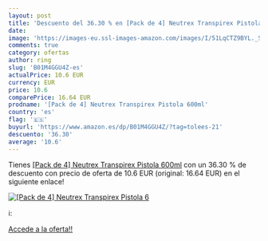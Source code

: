 ```yaml
---
layout: post
title: 'Descuento del 36.30 % en [Pack de 4] Neutrex Transpirex Pistola 6'
date: 
image: 'https://images-eu.ssl-images-amazon.com/images/I/51LqCTZ9BYL._SL200_.jpg'
comments: true
category: ofertas
author: ring
slug: 'B01M4GGU4Z-es'
actualPrice: 10.6 EUR
currency: EUR
price: 10.6
comparePrice: 16.64 EUR
prodname: '[Pack de 4] Neutrex Transpirex Pistola 600ml'
country: 'es'
flag: '🇪🇸'
buyurl: 'https://www.amazon.es/dp/B01M4GGU4Z/?tag=tolees-21'
descuento: '36.30'
average: '10.6'
---
```


Tienes [[Pack de 4] Neutrex Transpirex Pistola 600ml](https://www.amazon.es/dp/B01M4GGU4Z/?tag=tolees-21) con un 36.30 % de descuento con precio de oferta de 10.6 EUR (original: 16.64 EUR) en el siguiente enlace!

[![[Pack de 4] Neutrex Transpirex Pistola 6](https://images-eu.ssl-images-amazon.com/images/I/51LqCTZ9BYL._SL200_.jpg)](https://www.amazon.es/dp/B01M4GGU4Z/?tag=tolees-21)

ℹ️:


[Accede a la oferta!!](https://www.amazon.es/dp/B01M4GGU4Z/?tag=tolees-21)
